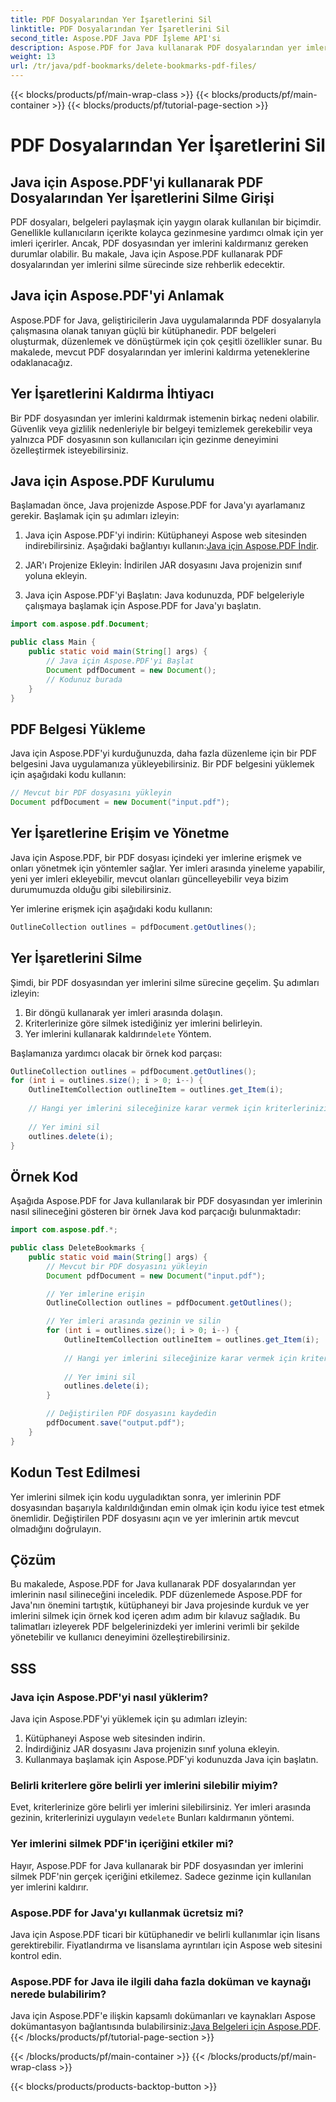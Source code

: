 ```yaml
---
title: PDF Dosyalarından Yer İşaretlerini Sil
linktitle: PDF Dosyalarından Yer İşaretlerini Sil
second_title: Aspose.PDF Java PDF İşleme API'si
description: Aspose.PDF for Java kullanarak PDF dosyalarından yer imlerini zahmetsizce nasıl sileceğinizi öğrenin. Adım adım kılavuzumuz ve örnek kodumuz bunu basit hale getirir.
weight: 13
url: /tr/java/pdf-bookmarks/delete-bookmarks-pdf-files/
---
```


{{< blocks/products/pf/main-wrap-class >}}
{{< blocks/products/pf/main-container >}}
{{< blocks/products/pf/tutorial-page-section >}}

# PDF Dosyalarından Yer İşaretlerini Sil


## Java için Aspose.PDF'yi kullanarak PDF Dosyalarından Yer İşaretlerini Silme Girişi

PDF dosyaları, belgeleri paylaşmak için yaygın olarak kullanılan bir biçimdir. Genellikle kullanıcıların içerikte kolayca gezinmesine yardımcı olmak için yer imleri içerirler. Ancak, PDF dosyasından yer imlerini kaldırmanız gereken durumlar olabilir. Bu makale, Java için Aspose.PDF kullanarak PDF dosyalarından yer imlerini silme sürecinde size rehberlik edecektir.

## Java için Aspose.PDF'yi Anlamak

Aspose.PDF for Java, geliştiricilerin Java uygulamalarında PDF dosyalarıyla çalışmasına olanak tanıyan güçlü bir kütüphanedir. PDF belgeleri oluşturmak, düzenlemek ve dönüştürmek için çok çeşitli özellikler sunar. Bu makalede, mevcut PDF dosyalarından yer imlerini kaldırma yeteneklerine odaklanacağız.

## Yer İşaretlerini Kaldırma İhtiyacı

Bir PDF dosyasından yer imlerini kaldırmak istemenin birkaç nedeni olabilir. Güvenlik veya gizlilik nedenleriyle bir belgeyi temizlemek gerekebilir veya yalnızca PDF dosyasının son kullanıcıları için gezinme deneyimini özelleştirmek isteyebilirsiniz.

## Java için Aspose.PDF Kurulumu

Başlamadan önce, Java projenizde Aspose.PDF for Java'yı ayarlamanız gerekir. Başlamak için şu adımları izleyin:

1.  Java için Aspose.PDF'yi indirin: Kütüphaneyi Aspose web sitesinden indirebilirsiniz. Aşağıdaki bağlantıyı kullanın:[Java için Aspose.PDF İndir](https://releases.aspose.com/pdf/java/).

2. JAR'ı Projenize Ekleyin: İndirilen JAR dosyasını Java projenizin sınıf yoluna ekleyin.

3. Java için Aspose.PDF'yi Başlatın: Java kodunuzda, PDF belgeleriyle çalışmaya başlamak için Aspose.PDF for Java'yı başlatın.

```java
import com.aspose.pdf.Document;

public class Main {
    public static void main(String[] args) {
        // Java için Aspose.PDF'yi Başlat
        Document pdfDocument = new Document();
        // Kodunuz burada
    }
}
```

## PDF Belgesi Yükleme

Java için Aspose.PDF'yi kurduğunuzda, daha fazla düzenleme için bir PDF belgesini Java uygulamanıza yükleyebilirsiniz. Bir PDF belgesini yüklemek için aşağıdaki kodu kullanın:

```java
// Mevcut bir PDF dosyasını yükleyin
Document pdfDocument = new Document("input.pdf");
```

## Yer İşaretlerine Erişim ve Yönetme

Java için Aspose.PDF, bir PDF dosyası içindeki yer imlerine erişmek ve onları yönetmek için yöntemler sağlar. Yer imleri arasında yineleme yapabilir, yeni yer imleri ekleyebilir, mevcut olanları güncelleyebilir veya bizim durumumuzda olduğu gibi silebilirsiniz.

Yer imlerine erişmek için aşağıdaki kodu kullanın:

```java
OutlineCollection outlines = pdfDocument.getOutlines();
```

## Yer İşaretlerini Silme

Şimdi, bir PDF dosyasından yer imlerini silme sürecine geçelim. Şu adımları izleyin:

1. Bir döngü kullanarak yer imleri arasında dolaşın.
2. Kriterlerinize göre silmek istediğiniz yer imlerini belirleyin.
3.  Yer imlerini kullanarak kaldırın`delete` Yöntem.

Başlamanıza yardımcı olacak bir örnek kod parçası:

```java
OutlineCollection outlines = pdfDocument.getOutlines();
for (int i = outlines.size(); i > 0; i--) {
    OutlineItemCollection outlineItem = outlines.get_Item(i);
    
    // Hangi yer imlerini sileceğinize karar vermek için kriterlerinizi burada kontrol edin
    
    // Yer imini sil
    outlines.delete(i);
}
```

## Örnek Kod

Aşağıda Aspose.PDF for Java kullanılarak bir PDF dosyasından yer imlerinin nasıl silineceğini gösteren bir örnek Java kod parçacığı bulunmaktadır:

```java
import com.aspose.pdf.*;

public class DeleteBookmarks {
    public static void main(String[] args) {
        // Mevcut bir PDF dosyasını yükleyin
        Document pdfDocument = new Document("input.pdf");

        // Yer imlerine erişin
        OutlineCollection outlines = pdfDocument.getOutlines();

        // Yer imleri arasında gezinin ve silin
        for (int i = outlines.size(); i > 0; i--) {
            OutlineItemCollection outlineItem = outlines.get_Item(i);
            
            // Hangi yer imlerini sileceğinize karar vermek için kriterlerinizi burada kontrol edin
            
            // Yer imini sil
            outlines.delete(i);
        }

        // Değiştirilen PDF dosyasını kaydedin
        pdfDocument.save("output.pdf");
    }
}
```

## Kodun Test Edilmesi

Yer imlerini silmek için kodu uyguladıktan sonra, yer imlerinin PDF dosyasından başarıyla kaldırıldığından emin olmak için kodu iyice test etmek önemlidir. Değiştirilen PDF dosyasını açın ve yer imlerinin artık mevcut olmadığını doğrulayın.

## Çözüm

Bu makalede, Aspose.PDF for Java kullanarak PDF dosyalarından yer imlerinin nasıl silineceğini inceledik. PDF düzenlemede Aspose.PDF for Java'nın önemini tartıştık, kütüphaneyi bir Java projesinde kurduk ve yer imlerini silmek için örnek kod içeren adım adım bir kılavuz sağladık. Bu talimatları izleyerek PDF belgelerinizdeki yer imlerini verimli bir şekilde yönetebilir ve kullanıcı deneyimini özelleştirebilirsiniz.

## SSS

### Java için Aspose.PDF'yi nasıl yüklerim?

Java için Aspose.PDF'yi yüklemek için şu adımları izleyin:
1. Kütüphaneyi Aspose web sitesinden indirin.
2. İndirdiğiniz JAR dosyasını Java projenizin sınıf yoluna ekleyin.
3. Kullanmaya başlamak için Aspose.PDF'yi kodunuzda Java için başlatın.

### Belirli kriterlere göre belirli yer imlerini silebilir miyim?

 Evet, kriterlerinize göre belirli yer imlerini silebilirsiniz. Yer imleri arasında gezinin, kriterlerinizi uygulayın ve`delete` Bunları kaldırmanın yöntemi.

### Yer imlerini silmek PDF'in içeriğini etkiler mi?

Hayır, Aspose.PDF for Java kullanarak bir PDF dosyasından yer imlerini silmek PDF'nin gerçek içeriğini etkilemez. Sadece gezinme için kullanılan yer imlerini kaldırır.

### Aspose.PDF for Java'yı kullanmak ücretsiz mi?

Java için Aspose.PDF ticari bir kütüphanedir ve belirli kullanımlar için lisans gerektirebilir. Fiyatlandırma ve lisanslama ayrıntıları için Aspose web sitesini kontrol edin.

### Aspose.PDF for Java ile ilgili daha fazla doküman ve kaynağı nerede bulabilirim?

 Java için Aspose.PDF'e ilişkin kapsamlı dokümanları ve kaynakları Aspose dokümantasyon bağlantısında bulabilirsiniz:[Java Belgeleri için Aspose.PDF](https://reference.aspose.com/pdf/java/).
{{< /blocks/products/pf/tutorial-page-section >}}

{{< /blocks/products/pf/main-container >}}
{{< /blocks/products/pf/main-wrap-class >}}

{{< blocks/products/products-backtop-button >}}
